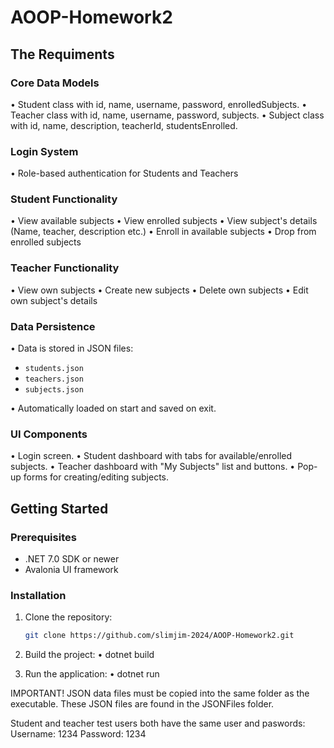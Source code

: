# AOOP-Homework2

## The Requiments

### Core Data Models

• Student class with id, name, username, password, enrolledSubjects.
• Teacher class with id, name, username, password, subjects.
• Subject class with id, name, description, teacherId, studentsEnrolled.


### Login System

• Role-based authentication for Students and Teachers


### Student Functionality

• View available subjects
• View enrolled subjects
• View subject's details (Name, teacher, description etc.)
• Enroll in available subjects
• Drop from enrolled subjects


### Teacher Functionality

• View own subjects
• Create new subjects
• Delete own subjects
• Edit own subject's details


### Data Persistence

• Data is stored in JSON files:
  - `students.json`
  - `teachers.json`
  - `subjects.json`

• Automatically loaded on start and saved on exit.


### UI Components

• Login screen.
• Student dashboard with tabs for available/enrolled subjects.
• Teacher dashboard with "My Subjects" list and buttons.
• Pop-up forms for creating/editing subjects.

## Getting Started

### Prerequisites
- .NET 7.0 SDK or newer
- Avalonia UI framework

### Installation
1. Clone the repository:
   ```bash
   git clone https://github.com/slimjim-2024/AOOP-Homework2.git

2. Build the project:
• dotnet build

3. Run the application:
• dotnet run

IMPORTANT!
JSON data files must be copied into the same folder as the executable.
These JSON files are found in the JSONFiles folder.

Student and teacher test users both have the same user and paswords:
Username: 1234
Password: 1234
